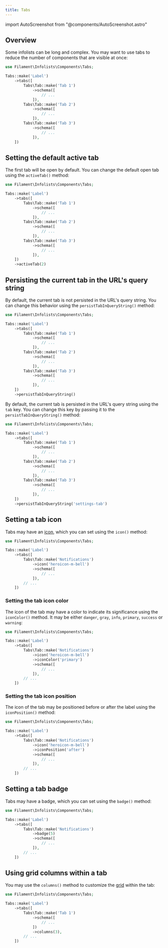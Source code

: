 ```yaml
---
title: Tabs
---
```

import AutoScreenshot from "@components/AutoScreenshot.astro"

## Overview

Some infolists can be long and complex. You may want to use tabs to reduce the number of components that are visible at once:

```php
use Filament\Infolists\Components\Tabs;

Tabs::make('Label')
    ->tabs([
        Tabs\Tab::make('Tab 1')
            ->schema([
                // ...
            ]),
        Tabs\Tab::make('Tab 2')
            ->schema([
                // ...
            ]),
        Tabs\Tab::make('Tab 3')
            ->schema([
                // ...
            ]),
    ])
```

<AutoScreenshot name="infolists/layout/tabs/simple" alt="Tabs" version="3.x" />

## Setting the default active tab

The first tab will be open by default. You can change the default open tab using the `activeTab()` method:

```php
use Filament\Infolists\Components\Tabs;

Tabs::make('Label')
    ->tabs([
        Tabs\Tab::make('Tab 1')
            ->schema([
                // ...
            ]),
        Tabs\Tab::make('Tab 2')
            ->schema([
                // ...
            ]),
        Tabs\Tab::make('Tab 3')
            ->schema([
                // ...
            ]),
    ])
    ->activeTab(2)
```

## Persisting the current tab in the URL's query string

By default, the current tab is not persisted in the URL's query string. You can change this behavior using the `persistTabInQueryString()` method:

```php
use Filament\Infolists\Components\Tabs;

Tabs::make('Label')
    ->tabs([
        Tabs\Tab::make('Tab 1')
            ->schema([
                // ...
            ]),
        Tabs\Tab::make('Tab 2')
            ->schema([
                // ...
            ]),
        Tabs\Tab::make('Tab 3')
            ->schema([
                // ...
            ]),
    ])
    ->persistTabInQueryString()
```

By default, the current tab is persisted in the URL's query string using the `tab` key. You can change this key by passing it to the `persistTabInQueryString()` method:

```php
use Filament\Infolists\Components\Tabs;

Tabs::make('Label')
    ->tabs([
        Tabs\Tab::make('Tab 1')
            ->schema([
                // ...
            ]),
        Tabs\Tab::make('Tab 2')
            ->schema([
                // ...
            ]),
        Tabs\Tab::make('Tab 3')
            ->schema([
                // ...
            ]),
    ])
    ->persistTabInQueryString('settings-tab')
```

## Setting a tab icon

Tabs may have an [icon](https://blade-ui-kit.com/blade-icons?set=1#search), which you can set using the `icon()` method:

```php
use Filament\Infolists\Components\Tabs;

Tabs::make('Label')
    ->tabs([
        Tabs\Tab::make('Notifications')
            ->icon('heroicon-m-bell')
            ->schema([
                // ...
            ]),
        // ...
    ])
```

<AutoScreenshot name="forms/layout/tabs/icons" alt="Tabs with icons" version="3.x" />

### Setting the tab icon color

The icon of the tab may have a color to indicate its significance using the `iconColor()` method. It may be either `danger`, `gray`, `info`, `primary`, `success` or `warning`:

```php
use Filament\Infolists\Components\Tabs;

Tabs::make('Label')
    ->tabs([
        Tabs\Tab::make('Notifications')
            ->icon('heroicon-m-bell')
            ->iconColor('primary')
            ->schema([
                // ...
            ]),
        // ...
    ])
```

### Setting the tab icon position

The icon of the tab may be positioned before or after the label using the `iconPosition()` method:

```php
use Filament\Infolists\Components\Tabs;

Tabs::make('Label')
    ->tabs([
        Tabs\Tab::make('Notifications')
            ->icon('heroicon-m-bell')
            ->iconPosition('after')
            ->schema([
                // ...
            ]),
        // ...
    ])
```

<AutoScreenshot name="infolists/layout/tabs/icons-after" alt="Tabs with icons after their labels" version="3.x" />

## Setting a tab badge

Tabs may have a badge, which you can set using the `badge()` method:

```php
use Filament\Infolists\Components\Tabs;

Tabs::make('Label')
    ->tabs([
        Tabs\Tab::make('Notifications')
            ->badge(5)
            ->schema([
                // ...
            ]),
        // ...
    ])
```

<AutoScreenshot name="infolists/layout/tabs/badges" alt="Tabs with badges" version="3.x" />

## Using grid columns within a tab

You may use the `columns()` method to customize the [grid](grid) within the tab:

```php
use Filament\Infolists\Components\Tabs;

Tabs::make('Label')
    ->tabs([
        Tabs\Tab::make('Tab 1')
            ->schema([
                // ...
            ])
            ->columns(3),
        // ...
    ])
```
